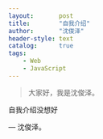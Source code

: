```yaml
---
layout:       post
title:        "自我介绍"
author:       "沈俊泽"
header-style: text
catalog:      true
tags:
    - Web
    - JavaScript
---
```


> 大家好，我是沈俊泽。

自我介绍没想好

— 沈俊泽。
